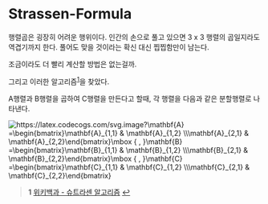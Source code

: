 # Strassen-Formula

행렬곱은 굉장히 어려운 행위이다. 인간의 손으로 풀고 있으면 3 x 3 행렬의 곱일지라도 역겹기까지 한다. 풀어도 맞을 것이라는 확신 대신 찝찝함만이 남는다.

조금이라도 더 빨리 계산할 방법은 없는걸까. 


그리고 이러한 알고리즘<sup id="a1">[1](#footnote1)</sup>을 찾았다.

A행렬과 B행렬을 곱하여 C행렬을 만든다고 할때, 각 행렬을 다음과 같은 분할행렬로 나타낸다.

<img src="https://latex.codecogs.com/svg.image?\mathbf{A}&space;=\begin{bmatrix}\mathbf{A}_{1,1}&space;&&space;\mathbf{A}_{1,2}&space;\\\mathbf{A}_{2,1}&space;&&space;\mathbf{A}_{2,2}\end{bmatrix}\mbox&space;{&space;,&space;}\mathbf{B}&space;=\begin{bmatrix}\mathbf{B}_{1,1}&space;&&space;\mathbf{B}_{1,2}&space;\\\mathbf{B}_{2,1}&space;&&space;\mathbf{B}_{2,2}\end{bmatrix}\mbox&space;{&space;,&space;}\mathbf{C}&space;=\begin{bmatrix}\mathbf{C}_{1,1}&space;&&space;\mathbf{C}_{1,2}&space;\\\mathbf{C}_{2,1}&space;&&space;\mathbf{C}_{2,2}\end{bmatrix}" title="https://latex.codecogs.com/svg.image?\mathbf{A} =\begin{bmatrix}\mathbf{A}_{1,1} & \mathbf{A}_{1,2} \\\mathbf{A}_{2,1} & \mathbf{A}_{2,2}\end{bmatrix}\mbox { , }\mathbf{B} =\begin{bmatrix}\mathbf{B}_{1,1} & \mathbf{B}_{1,2} \\\mathbf{B}_{2,1} & \mathbf{B}_{2,2}\end{bmatrix}\mbox { , }\mathbf{C} =\begin{bmatrix}\mathbf{C}_{1,1} & \mathbf{C}_{1,2} \\\mathbf{C}_{2,1} & \mathbf{C}_{2,2}\end{bmatrix}" />











><b id="footnote1">1</b> [위키백과 - 슈트라센 알고리즘](https://ko.wikipedia.org/wiki/%EC%8A%88%ED%8A%B8%EB%9D%BC%EC%84%BC_%EC%95%8C%EA%B3%A0%EB%A6%AC%EC%A6%98) [↩](#a1)

